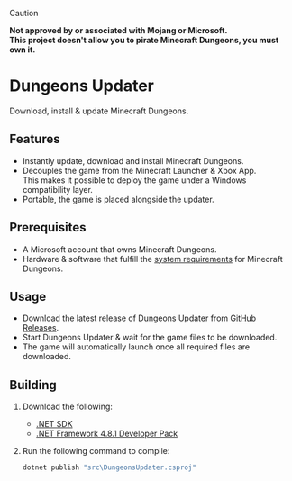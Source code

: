 > [!CAUTION]
> **Not approved by or associated with Mojang or Microsoft.**<br>
> **This project doesn't allow you to pirate Minecraft Dungeons, you must own it.**

# Dungeons Updater
Download, install & update Minecraft Dungeons.

## Features
- Instantly update, download and install Minecraft Dungeons.
- Decouples the game from the Minecraft Launcher & Xbox App.<br>This makes it possible to deploy the game under a Windows compatibility layer.
- Portable, the game is placed alongside the updater.

## Prerequisites
- A Microsoft account that owns Minecraft Dungeons.
- Hardware & software that fulfill the [system requirements](https://help.minecraft.net/hc/en-us/articles/360038937032-Minecraft-Dungeons-Minimum-Specifications-for-Gameplay) for Minecraft Dungeons.

## Usage
- Download the latest release of Dungeons Updater from [GitHub Releases](https://github.com/Aetopia/DungeonsUpdater/releases/latest).
- Start Dungeons Updater & wait for the game files to be downloaded.
- The game will automatically launch once all required files are downloaded.

## Building
1. Download the following:
    - [.NET SDK](https://dotnet.microsoft.com/en-us/download)
    - [.NET Framework 4.8.1 Developer Pack](https://dotnet.microsoft.com/en-us/download/dotnet-framework/thank-you/net481-developer-pack-offline-installer)

2. Run the following command to compile:

    ```cmd
    dotnet publish "src\DungeonsUpdater.csproj"
    ```